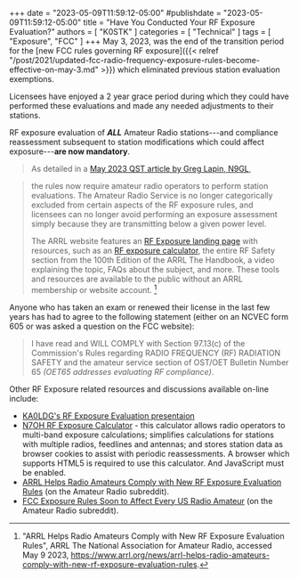 +++
date = "2023-05-09T11:59:12-05:00"
#publishdate = "2023-05-09T11:59:12-05:00"
title = "Have You Conducted Your RF Exposure Evaluation?"
authors = [ "K0STK" ]
categories = [ "Technical" ]
tags = [ "Exposure", "FCC" ]
+++
May 3, 2023, was the end of the transition period for the
[new FCC rules governing RF exposure]({{< relref "/post/2021/updated-fcc-radio-frequency-exposure-rules-become-effective-on-may-3.md" >}})
which eliminated previous station evaluation exemptions.

Licensees have enjoyed a 2 year grace period during which they could have
performed these evaluations and made any needed adjustments to their stations.

RF exposure evaluation of ***ALL*** Amateur Radio stations---and compliance
reassessment subsequent to station modifications which could affect
exposure---**are now mandatory**.
<!--more-->

>As detailed in a
>[May 2023 QST article by Greg Lapin, N9GL](http://www.arrl.org/files/file/Lab/RF%20Exposure/2023-05%20Lapin%20FCC%20Exposure%20Rules.pdf),

>the rules now require amateur radio operators to perform station evaluations.
>The Amateur Radio Service is no longer categorically excluded from certain
>aspects of the RF exposure rules, and licensees can no longer avoid performing
>an exposure assessment simply because they are transmitting below a given power
>level.
>
>The ARRL website features an
>[RF Exposure landing page](http://www.arrl.org/rf-exposure)
>with resources, such as an
>[RF exposure calculator](http://www.arrl.org/rf-exposure-calculator),
>the entire RF Safety section
>from the 100th Edition of the ARRL The Handbook, a video explaining the topic,
>FAQs about the subject, and more. These tools and resources are available to
>the public without an ARRL membership or website account. [^1]

[^1]: "ARRL Helps Radio Amateurs Comply with New RF Exposure Evaluation Rules", ARRL The National Association for Amateur Radio, accessed May 9 2023, https://www.arrl.org/news/arrl-helps-radio-amateurs-comply-with-new-rf-exposure-evaluation-rules.

Anyone who has taken an exam or renewed their license in the last few years has
had to agree to the following statement (either on an NCVEC form 605 or was
asked a question on the FCC website):

>I have read and WILL COMPLY with Section 97.13(c) of the Commission's Rules
>regarding RADIO FREQUENCY (RF) RADIATION SAFETY and the amateur service
>section of OST/OET Bulletin Number 65 *(OET65 addresses evaluating RF
>compliance)*.

Other RF Exposure related resources and discussions available on-line include:

* [KA0LDG's RF Exposure Evaluation presentaion](https://cloud.rrra.org/index.php/s/kJcD3GSPaagcM4T)
* [N7OH RF Exposure  Calculator](https://vernon.mauery.com/radio/rfe/rfe_calc.html) - this calculator allows radio operators to multi-band exposure calculations; simplifies calculations for stations with multiple radios, feedlines and antennas; and stores station data as browser cookies to assist with periodic reassessments. A browser which supports HTML5 is required to use this calculator. And JavaScript must be enabled.
* [ARRL Helps Radio Amateurs Comply with New RF Exposure Evaluation Rules](https://www.reddit.com/r/amateurradio/comments/1393i6o/arrl_helps_radio_amateurs_comply_with_new_rf/) (on the Amateur Radio subreddit).
* [FCC Exposure Rules Soon to Affect Every US Radio Amateur](https://www.reddit.com/r/amateurradio/comments/1319o19/fcc_exposure_rules_soon_to_affect_every_us_radio/) (on the Amateur Radio subreddit).
